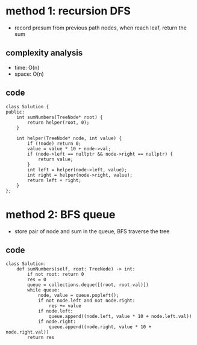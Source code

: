 # method 1: recursion DFS
- record presum from previous path nodes, when reach leaf, return the sum

## complexity analysis
- time: O(n)
- space: O(n)

## code
```
class Solution {
public:
    int sumNumbers(TreeNode* root) {
        return helper(root, 0);
    }
    
    int helper(TreeNode* node, int value) {
        if (!node) return 0;
        value = value * 10 + node->val;
        if (node->left == nullptr && node->right == nullptr) {
            return value;
        }
        int left = helper(node->left, value);
        int right = helper(node->right, value);
        return left + right;
    }
};
```

# method 2: BFS queue
- store pair of node and sum in the queue, BFS traverse the tree

## code
```
class Solution:
    def sumNumbers(self, root: TreeNode) -> int:
        if not root: return 0
        res = 0
        queue = collections.deque([(root, root.val)])
        while queue:
            node, value = queue.popleft();
            if not node.left and not node.right:
                res += value
            if node.left:
                queue.append((node.left, value * 10 + node.left.val))
            if node.right:
                queue.append((node.right, value * 10 + node.right.val))
        return res
```
